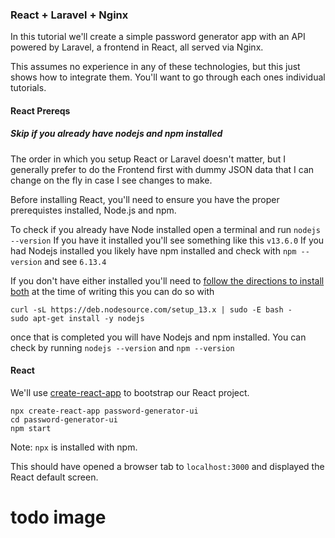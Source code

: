 ### React + Laravel + Nginx ###

In this tutorial we'll create a simple password generator app with an API powered by Laravel, a frontend in React, all served via Nginx.

This assumes no experience in any of these technologies, but this just shows how to integrate them. You'll want to go through each ones individual tutorials. 

#### React Prereqs ####
##### Skip if you already have nodejs and npm installed ######
The order in which you setup React or Laravel doesn't matter, but I generally prefer to do the Frontend first with dummy JSON data that I can change on the fly in case I see changes to make.

Before installing React, you'll need to ensure you have the proper prerequistes installed, Node.js and npm.

To check if you already have Node installed open a terminal and run 
`nodejs --version`
If you have it installed you'll see something like this
`v13.6.0`
If you had Nodejs installed you likely have npm installed and check with 
`npm --version`
and see
`6.13.4`

If you don't have either installed you'll need to [follow the directions to install both](https://github.com/nodesource/distributions/blob/master/README.md#debinstall) at the time of writing this you can do so with
```
curl -sL https://deb.nodesource.com/setup_13.x | sudo -E bash -
sudo apt-get install -y nodejs
```
once that is completed you will have Nodejs and npm installed. You can check by running `nodejs --version` and `npm --version`

#### React ####
We'll use [create-react-app](https://reactjs.org/docs/create-a-new-react-app.html) to bootstrap our React project.

```
npx create-react-app password-generator-ui
cd password-generator-ui
npm start
```
Note: `npx` is installed with npm.

This should have opened a browser tab to `localhost:3000` and displayed the React default screen.
# todo image